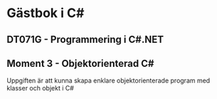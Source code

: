 # Gästbok i C# #
## DT071G - Programmering i C#.NET ##
## Moment 3 - Objektorienterad C# ##
Uppgiften är att kunna skapa enklare objektorienterade program med klasser och objekt i C#
